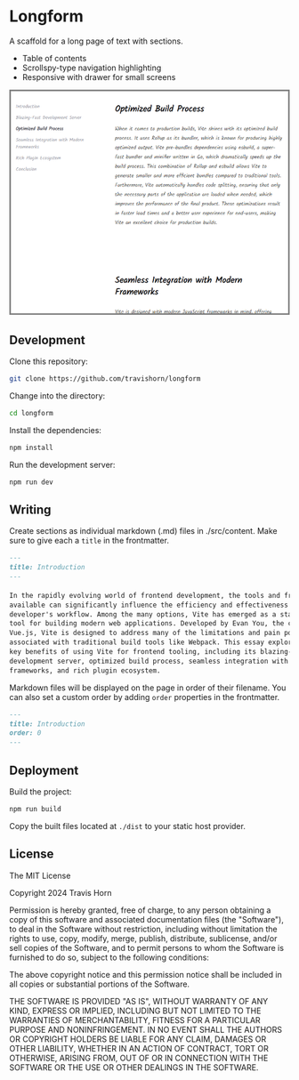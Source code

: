 # Longform

A scaffold for a long page of text with sections.

- Table of contents
- Scrollspy-type navigation highlighting
- Responsive with drawer for small screens

![Screenshot](./screenshot.png)

## Development

Clone this repository:

```sh
git clone https://github.com/travishorn/longform
```

Change into the directory:

```sh
cd longform
```

Install the dependencies:

```sh
npm install
```

Run the development server:

```sh
npm run dev
```

## Writing

Create sections as individual markdown (.md) files in ./src/content. Make sure
to give each a `title` in the frontmatter.

```markdown
---
title: Introduction
---

In the rapidly evolving world of frontend development, the tools and frameworks
available can significantly influence the efficiency and effectiveness of a
developer's workflow. Among the many options, Vite has emerged as a standout
tool for building modern web applications. Developed by Evan You, the creator of
Vue.js, Vite is designed to address many of the limitations and pain points
associated with traditional build tools like Webpack. This essay explores the
key benefits of using Vite for frontend tooling, including its blazing-fast
development server, optimized build process, seamless integration with modern
frameworks, and rich plugin ecosystem.
```

Markdown files will be displayed on the page in order of their filename. You can
also set a custom order by adding `order` properties in the frontmatter.

```markdown
---
title: Introduction
order: 0
---
```

## Deployment

Build the project:

```sh
npm run build
```

Copy the built files located at `./dist` to your static host provider.

## License

The MIT License

Copyright 2024 Travis Horn

Permission is hereby granted, free of charge, to any person obtaining a copy of
this software and associated documentation files (the "Software"), to deal in
the Software without restriction, including without limitation the rights to
use, copy, modify, merge, publish, distribute, sublicense, and/or sell copies of
the Software, and to permit persons to whom the Software is furnished to do so,
subject to the following conditions:

The above copyright notice and this permission notice shall be included in all
copies or substantial portions of the Software.

THE SOFTWARE IS PROVIDED "AS IS", WITHOUT WARRANTY OF ANY KIND, EXPRESS OR
IMPLIED, INCLUDING BUT NOT LIMITED TO THE WARRANTIES OF MERCHANTABILITY, FITNESS
FOR A PARTICULAR PURPOSE AND NONINFRINGEMENT. IN NO EVENT SHALL THE AUTHORS OR
COPYRIGHT HOLDERS BE LIABLE FOR ANY CLAIM, DAMAGES OR OTHER LIABILITY, WHETHER
IN AN ACTION OF CONTRACT, TORT OR OTHERWISE, ARISING FROM, OUT OF OR IN
CONNECTION WITH THE SOFTWARE OR THE USE OR OTHER DEALINGS IN THE SOFTWARE.
